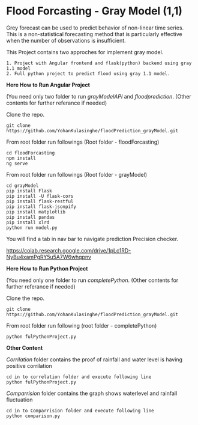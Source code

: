 # Flood Forcasting - Gray Model (1,1)

Grey forecast can be used to predict behavior of non-linear time series. This is a non-statistical forecasting method that is particularly effective when the number of observations is insufficient.

This Project contains two approches for implement gray model.

    1. Project with Angular frontend and flask(python) backend using gray 1.1 model 
    2. Full python project to predict flood using gray 1.1 model.

**Here How to Run Angular Project**

(You need only two folder to run _grayModelAPI_ and _floodprediction_. (Other contents for further referance if needed)

Clone the repo. 
```
git clone https://github.com/YohanKulasinghe/floodPrediction_grayModel.git
```

From root folder run followings (Root folder - floodForcasting)
```
cd floodForcasting
npm install
ng serve
```

From root folder run followings (Root folder - grayModel)
```
cd grayModel
pip install Flask
pip install -U flask-cors
pip install flask-restful
pip install flask-jsonpify
pip install matplotlib
pip install pandas
pip install xlrd
python run model.py
```

You will find a tab in nav bar to navigate prediction Precision checker.

https://colab.research.google.com/drive/1pLc1RD-NyBu4xamPgRY5u5A7W6whqpnv 

**Here How to Run Python Project**

(You need only one folder to run _completePython_. (Other contents for further referance if needed)

Clone the repo. 
```
git clone https://github.com/YohanKulasinghe/floodPrediction_grayModel.git
```

From root folder run following (root folder - completePython)
```
python fulPythonProject.py
```

**Other Content**

_Corrilation_ folder contains the proof of rainfall and water level is having
positive corrilation 

```
cd in to correlation folder and execute following line 
python fulPythonProject.py
```

_Comparrision_ folder contains the graph shows waterlevel and rainfall fluctuation 
 
```
cd in to Comparrision folder and execute following line
python comparison.py
```